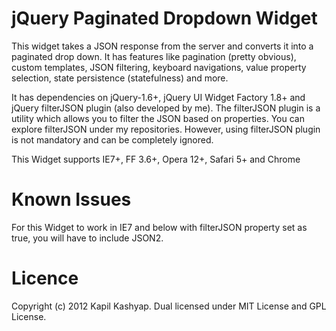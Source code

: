 # jQuery Paginated Dropdown Widget

This widget takes a JSON response from the server and converts it into a paginated drop down. It has features like pagination (pretty obvious), custom templates, JSON filtering, keyboard navigations,
value property selection, state persistence (statefulness) and more.

It has dependencies on jQuery-1.6+, jQuery UI Widget Factory 1.8+ and jQuery filterJSON plugin (also developed by me). The filterJSON plugin is a utility which allows you to filter the JSON 
based on properties. You can explore filterJSON under my repositories. However, using filterJSON plugin is not mandatory and can be completely ignored.
			
This Widget supports IE7+, FF 3.6+, Opera 12+, Safari 5+ and Chrome

# Known Issues

For this Widget to work in IE7 and below with filterJSON property set as true, you will have to include JSON2.

# Licence

Copyright (c) 2012 Kapil Kashyap.
Dual licensed under MIT License and GPL License.
